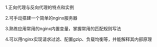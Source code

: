 
1.正向代理与反向代理的特点和实例

2.可手动搭建一个简单的nginx服务器

3.熟练应用常用的nginx内置变量，掌握常用的匹配规则写法

4.可以用nginx实现请求过滤、配置gzip、负载均衡等，并能解释其内部原理
